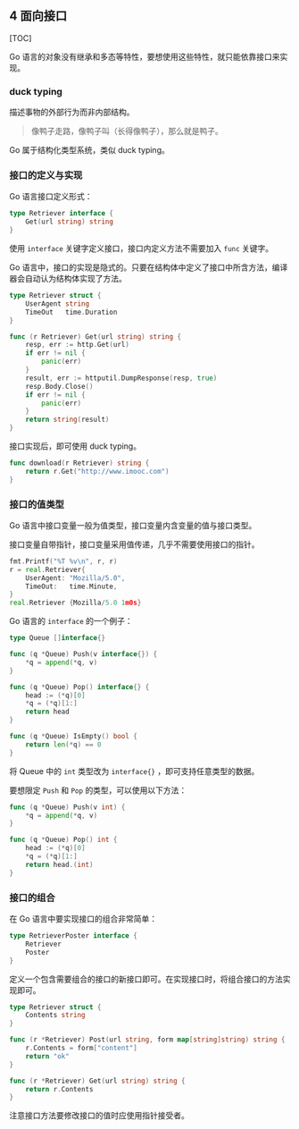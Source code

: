 ## 4 面向接口

[TOC]

Go 语言的对象没有继承和多态等特性，要想使用这些特性，就只能依靠接口来实现。

### duck typing

描述事物的外部行为而非内部结构。

> 像鸭子走路，像鸭子叫（长得像鸭子），那么就是鸭子。

Go 属于结构化类型系统，类似 duck typing。

### 接口的定义与实现

Go 语言接口定义形式：

```go
type Retriever interface {
	Get(url string) string
}
```

使用 `interface` 关键字定义接口，接口内定义方法不需要加入 `func` 关键字。

Go 语言中，接口的实现是隐式的。只要在结构体中定义了接口中所含方法，编译器会自动认为结构体实现了方法。

```go
type Retriever struct {
	UserAgent string
	TimeOut   time.Duration
}

func (r Retriever) Get(url string) string {
	resp, err := http.Get(url)
	if err != nil {
		panic(err)
	}
	result, err := httputil.DumpResponse(resp, true)
	resp.Body.Close()
	if err != nil {
		panic(err)
	}
	return string(result)
}
```



接口实现后，即可使用 duck typing。

```go
func download(r Retriever) string {
	return r.Get("http://www.imooc.com")
}
```

### 接口的值类型

Go 语言中接口变量一般为值类型，接口变量内含变量的值与接口类型。

接口变量自带指针，接口变量采用值传递，几乎不需要使用接口的指针。

```go
fmt.Printf("%T %v\n", r, r)
r = real.Retriever{
	UserAgent: "Mozilla/5.0",
	TimeOut:   time.Minute,
}
real.Retriever {Mozilla/5.0 1m0s}
```

Go 语言的 `interface` 的一个例子：

```go
type Queue []interface{}

func (q *Queue) Push(v interface{}) {
	*q = append(*q, v)
}

func (q *Queue) Pop() interface{} {
	head := (*q)[0]
	*q = (*q)[1:]
	return head
}

func (q *Queue) IsEmpty() bool {
	return len(*q) == 0
}
```

将 Queue 中的 `int` 类型改为 `interface{}` ，即可支持任意类型的数据。

要想限定 `Push` 和 `Pop` 的类型，可以使用以下方法：

```go
func (q *Queue) Push(v int) {
	*q = append(*q, v)
}

func (q *Queue) Pop() int {
	head := (*q)[0]
	*q = (*q)[1:]
  	return head.(int)
}
```

### 接口的组合

在 Go 语言中要实现接口的组合非常简单：

```go
type RetrieverPoster interface {
	Retriever
	Poster
}
```

定义一个包含需要组合的接口的新接口即可。在实现接口时，将组合接口的方法实现即可。

```go
type Retriever struct {
	Contents string
}

func (r *Retriever) Post(url string, form map[string]string) string {
	r.Contents = form["content"]
	return "ok"
}

func (r *Retriever) Get(url string) string {
	return r.Contents
}
```

注意接口方法要修改接口的值时应使用指针接受者。
